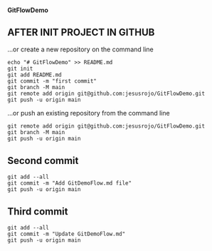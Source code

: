 #### GitFlowDemo

## AFTER INIT PROJECT IN GITHUB
…or create a new repository on the command line
```
echo "# GitFlowDemo" >> README.md
git init
git add README.md
git commit -m "first commit"
git branch -M main
git remote add origin git@github.com:jesusrojo/GitFlowDemo.git
git push -u origin main
```
…or push an existing repository from the command line
```
git remote add origin git@github.com:jesusrojo/GitFlowDemo.git
git branch -M main
git push -u origin main
```
## Second commit
```
git add --all
git commit -m "Add GitDemoFlow.md file"
git push -u origin main
```
## Third commit
```
git add --all
git commit -m "Update GitDemoFlow.md"
git push -u origin main
```

